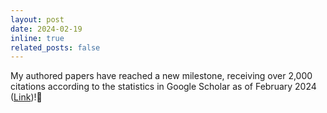 ```yaml
---
layout: post
date: 2024-02-19
inline: true
related_posts: false
---
```


My authored papers have reached a new milestone, receiving over 2,000 citations according to the statistics in Google Scholar as of February 2024 ([Link](https://scholar.google.com/citations?user=SlXpfWMAAAAJ&hl=en))!:tada:
